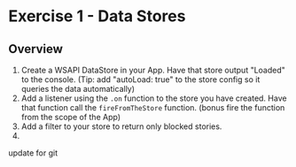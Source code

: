 Exercise 1 - Data Stores
=========================

## Overview

1. Create a WSAPI DataStore in your App.  Have that store output "Loaded" to the console. (Tip: add "autoLoad: true" to the store config so it queries the data automatically)
2. Add a listener using the `.on` function to the store you have created. Have that function call the `fireFromTheStore` function. (bonus fire the function from the scope of the App)
3. Add a filter to your store to return only blocked stories.
4. 
update for git
